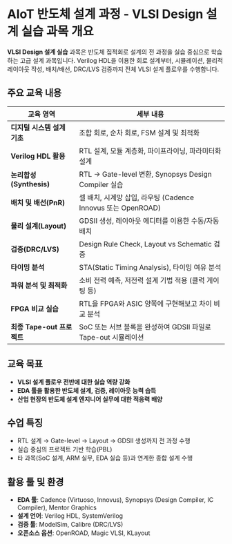 # AIoT 반도체 설계 과정 - VLSI Design 설계 실습 과목 개요

**VLSI Design 설계 실습** 과목은 반도체 집적회로 설계의 전 과정을 실습 중심으로 학습하는 고급 설계 과목입니다. Verilog HDL을 이용한 회로 설계부터, 시뮬레이션, 물리적 레이아웃 작성, 배치/배선, DRC/LVS 검증까지 전체 VLSI 설계 플로우를 수행합니다.

## 주요 교육 내용

| 교육 영역              | 세부 내용 |
|----------------------|----------|
| **디지털 시스템 설계 기초** | 조합 회로, 순차 회로, FSM 설계 및 최적화 |
| **Verilog HDL 활용**   | RTL 설계, 모듈 계층화, 파이프라이닝, 파라미터화 설계 |
| **논리합성(Synthesis)** | RTL → Gate-level 변환, Synopsys Design Compiler 실습 |
| **배치 및 배선(PnR)**   | 셀 배치, 시계망 삽입, 라우팅 (Cadence Innovus 또는 OpenROAD) |
| **물리 설계(Layout)**   | GDSII 생성, 레이아웃 에디터를 이용한 수동/자동 배치 |
| **검증(DRC/LVS)**     | Design Rule Check, Layout vs Schematic 검증 |
| **타이밍 분석**         | STA(Static Timing Analysis), 타이밍 여유 분석 |
| **파워 분석 및 최적화** | 소비 전력 예측, 저전력 설계 기법 적용 (클럭 게이팅 등) |
| **FPGA 비교 실습**     | RTL을 FPGA와 ASIC 양쪽에 구현해보고 차이 비교 분석 |
| **최종 Tape-out 프로젝트** | SoC 또는 서브 블록을 완성하여 GDSII 파일로 Tape-out 시뮬레이션 |

## 교육 목표

- **VLSI 설계 플로우 전반에 대한 실습 역량 강화**
- **EDA 툴을 활용한 반도체 설계, 검증, 레이아웃 능력 습득**
- **산업 현장의 반도체 설계 엔지니어 실무에 대한 적응력 배양**

## 수업 특징

- RTL 설계 → Gate-level → Layout → GDSII 생성까지 전 과정 수행
- 실습 중심의 프로젝트 기반 학습(PBL)
- 타 과목(SoC 설계, ARM 실무, EDA 실습 등)과 연계한 종합 설계 수행

## 활용 툴 및 환경

- **EDA 툴**: Cadence (Virtuoso, Innovus), Synopsys (Design Compiler, IC Compiler), Mentor Graphics
- **설계 언어**: Verilog HDL, SystemVerilog
- **검증 툴**: ModelSim, Calibre (DRC/LVS)
- **오픈소스 옵션**: OpenROAD, Magic VLSI, KLayout


